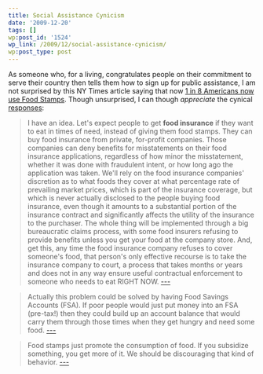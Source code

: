 ```yaml
---
title: Social Assistance Cynicism
date: '2009-12-20'
tags: []
wp:post_id: '1524'
wp_link: /2009/12/social-assistance-cynicism/
wp:post_type: post
---
```


As someone who, for a living, congratulates people on their commitment to serve their country then tells them how to sign up for public assistance, I am not surprised by this NY Times article saying that now [1 in 8 Americans now use Food Stamps](http://www.nytimes.com/2009/11/29/us/29foodstamps.html). Though unsurprised, I can though _appreciate_ the cynical [responses](http://www.reddit.com/r/politics/comments/a98b7/food_stamps_now_feed_1_in_8_americans_and_1_in_4/):

> I have an idea. Let's expect people to get **food insurance** if they want to eat in times of need, instead of giving them food stamps. They can buy food insurance from private, for-profit companies. Those companies can deny benefits for misstatements on their food insurance applications, regardless of how minor the misstatement, whether it was done with fraudulent intent, or how long ago the application was taken. We'll rely on the food insurance companies' discretion as to what foods they cover at what percentage rate of prevailing market prices, which is part of the insurance coverage, but which is never actually disclosed to the people buying food insurance, even though it amounts to a substantial portion of the insurance contract and significantly affects the utility of the insurance to the purchaser. The whole thing will be implemented through a big bureaucratic claims process, with some food insurers refusing to provide benefits unless you get your food at the company store. And, get this, any time the food insurance company refuses to cover someone's food, that person's only effective recourse is to take the insurance company to court, a process that takes months or years and does not in any way ensure useful contractual enforcement to someone who needs to eat RIGHT NOW. [---](http://www.reddit.com/r/politics/comments/a98b7/food_stamps_now_feed_1_in_8_americans_and_1_in_4/c0gfyri)

>

> Actually this problem could be solved by having Food Savings Accounts (FSA). If poor people would just put money into an FSA (pre-tax!) then they could build up an account balance that would carry them through those times when they get hungry and need some food. [---](http://www.reddit.com/r/politics/comments/a98b7/food_stamps_now_feed_1_in_8_americans_and_1_in_4/c0gg7hu)

>

> Food stamps just promote the consumption of food. If you subsidize something, you get more of it. We should be discouraging that kind of behavior. [---](http://www.reddit.com/r/politics/comments/a98b7/food_stamps_now_feed_1_in_8_americans_and_1_in_4/c0ggd3s)

